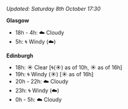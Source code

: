 *Updated: Saturday 8th October 17:30*

**Glasgow**

* 18h - 4h: :cloud: Cloudy
* 5h: :cyclone: Windy (:cloud:)

**Edinburgh**

* 18h: :sunny: Clear [:cyclone:(:sunny:) as of 10h, :sunny: as of 16h]
* 19h: :cyclone: Windy (:sunny:) [:sunny: as of 16h]
* 20h - 22h: :cloud: Cloudy
* 23h: :cyclone: Windy (:cloud:)
* 0h - 5h: :cloud: Cloudy
